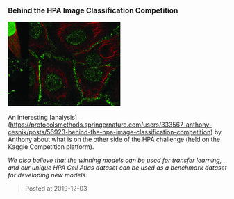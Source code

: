 ### Behind the HPA Image Classification Competition
![image](./images/news_20191203.jpg)

An interesting [analysis] (https://protocolsmethods.springernature.com/users/333567-anthony-cesnik/posts/56923-behind-the-hpa-image-classification-competition) by Anthony about what is on the other side of the HPA challenge (held on the Kaggle Competition platform).

*We also believe that the winning models can be used for transfer learning, and our unique HPA Cell Atlas dataset can be used as a benchmark dataset for developing new models.* 

> Posted at 2019-12-03





